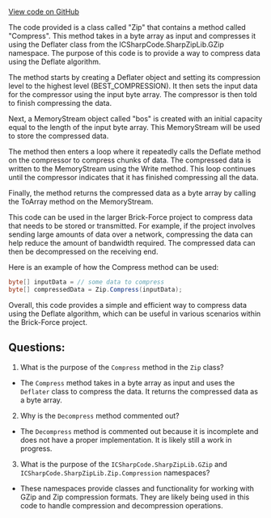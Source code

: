 [View code on GitHub](https://github.com/TieHaxJan/Brick-Force/Assembly-CSharp\_Emulator\Utils\Zip.cs)

The code provided is a class called "Zip" that contains a method called "Compress". This method takes in a byte array as input and compresses it using the Deflater class from the ICSharpCode.SharpZipLib.GZip namespace. The purpose of this code is to provide a way to compress data using the Deflate algorithm.

The method starts by creating a Deflater object and setting its compression level to the highest level (BEST_COMPRESSION). It then sets the input data for the compressor using the input byte array. The compressor is then told to finish compressing the data.

Next, a MemoryStream object called "bos" is created with an initial capacity equal to the length of the input byte array. This MemoryStream will be used to store the compressed data. 

The method then enters a loop where it repeatedly calls the Deflate method on the compressor to compress chunks of data. The compressed data is written to the MemoryStream using the Write method. This loop continues until the compressor indicates that it has finished compressing all the data.

Finally, the method returns the compressed data as a byte array by calling the ToArray method on the MemoryStream.

This code can be used in the larger Brick-Force project to compress data that needs to be stored or transmitted. For example, if the project involves sending large amounts of data over a network, compressing the data can help reduce the amount of bandwidth required. The compressed data can then be decompressed on the receiving end.

Here is an example of how the Compress method can be used:

```csharp
byte[] inputData = // some data to compress
byte[] compressedData = Zip.Compress(inputData);
```

Overall, this code provides a simple and efficient way to compress data using the Deflate algorithm, which can be useful in various scenarios within the Brick-Force project.
## Questions: 
 1. What is the purpose of the `Compress` method in the `Zip` class?
- The `Compress` method takes in a byte array as input and uses the `Deflater` class to compress the data. It returns the compressed data as a byte array.

2. Why is the `Decompress` method commented out?
- The `Decompress` method is commented out because it is incomplete and does not have a proper implementation. It is likely still a work in progress.

3. What is the purpose of the `ICSharpCode.SharpZipLib.GZip` and `ICSharpCode.SharpZipLib.Zip.Compression` namespaces?
- These namespaces provide classes and functionality for working with GZip and Zip compression formats. They are likely being used in this code to handle compression and decompression operations.